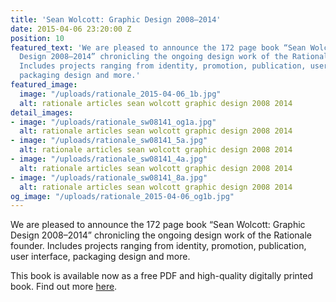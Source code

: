 ```yaml
---
title: 'Sean Wolcott: Graphic Design 2008–2014'
date: 2015-04-06 23:20:00 Z
position: 10
featured_text: 'We are pleased to announce the 172 page book “Sean Wolcott: Graphic
  Design 2008–2014” chronicling the ongoing design work of the Rationale founder.
  Includes projects ranging from identity, promotion, publication, user interface,
  packaging design and more.'
featured_image:
  image: "/uploads/rationale_2015-04-06_1b.jpg"
  alt: rationale articles sean wolcott graphic design 2008 2014
detail_images:
- image: "/uploads/rationale_sw08141_og1a.jpg"
  alt: rationale articles sean wolcott graphic design 2008 2014
- image: "/uploads/rationale_sw08141_5a.jpg"
  alt: rationale articles sean wolcott graphic design 2008 2014
- image: "/uploads/rationale_sw08141_4a.jpg"
  alt: rationale articles sean wolcott graphic design 2008 2014
- image: "/uploads/rationale_sw08141_8a.jpg"
  alt: rationale articles sean wolcott graphic design 2008 2014
og_image: "/uploads/rationale_2015-04-06_og1b.jpg"
---
```


We are pleased to announce the 172 page book “Sean Wolcott: Graphic Design 2008–2014” chronicling the ongoing design work of the Rationale founder. Includes projects ranging from identity, promotion, publication, user interface, packaging design and more.

This book is available now as a free PDF and high-quality digitally printed book. Find out more [here](https://rationale-design.com/our-work/sean-wolcott-graphic-design-20082014/).